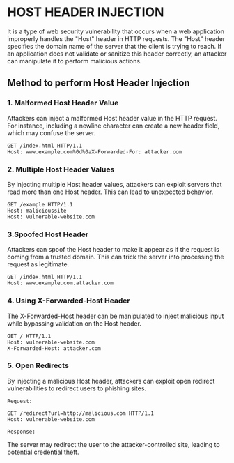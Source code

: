 # HOST HEADER INJECTION

It is a type of web security vulnerability that occurs when a web application improperly handles the "Host" header in HTTP requests. The "Host" header specifies the domain name of the server that the client is trying to reach. If an application does not validate or sanitize this header correctly, an attacker can manipulate it to perform malicious actions.

## Method to perform Host Header Injection

### 1. Malformed Host Header Value

Attackers can inject a malformed Host header value in the HTTP request. For instance, including a newline character can create a new header field, which may confuse the server.
```text
GET /index.html HTTP/1.1  
Host: www.example.com%0d%0aX-Forwarded-For: attacker.com  
```
### 2. Multiple Host Header Values
By injecting multiple Host header values, attackers can exploit servers that read more than one Host header. This can lead to unexpected behavior.
```text
GET /example HTTP/1.1  
Host: malicioussite  
Host: vulnerable-website.com  
```
### 3.Spoofed Host Header
Attackers can spoof the Host header to make it appear as if the request is coming from a trusted domain. This can trick the server into processing the request as legitimate.
```text
GET /index.html HTTP/1.1  
Host: www.example.com.attacker.com  
```
### 4. Using X-Forwarded-Host Header
The X-Forwarded-Host header can be manipulated to inject malicious input while bypassing validation on the Host header.
```text
GET / HTTP/1.1  
Host: vulnerable-website.com  
X-Forwarded-Host: attacker.com  
```
### 5. Open Redirects
By injecting a malicious Host header, attackers can exploit open redirect vulnerabilities to redirect users to phishing sites.

`Request:`
```text
GET /redirect?url=http://malicious.com HTTP/1.1  
Host: vulnerable-website.com
``` 
`Response:`

The server may redirect the user to the attacker-controlled site, leading to potential credential theft.


